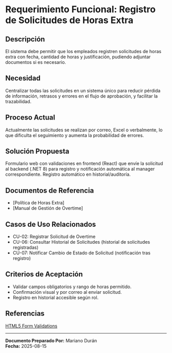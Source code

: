 # Requerimiento Funcional: Registro de Solicitudes de Horas Extra

## Descripción

El sistema debe permitir que los empleados registren solicitudes de horas extra con fecha, cantidad de horas y justificación, pudiendo adjuntar documentos si es necesario.

## Necesidad

Centralizar todas las solicitudes en un sistema único para reducir pérdida de información, retrasos y errores en el flujo de aprobación, y facilitar la trazabilidad.

## Proceso Actual

Actualmente las solicitudes se realizan por correo, Excel o verbalmente, lo que dificulta el seguimiento y aumenta la probabilidad de errores.

## Solución Propuesta

Formulario web con validaciones en frontend (React) que envíe la solicitud al backend (.NET 8) para registro y notificación automática al manager correspondiente. Registro automático en historial/auditoría.

## Documentos de Referencia

- [Política de Horas Extra]  
- [Manual de Gestión de Overtime]

## Casos de Uso Relacionados

- CU-02: Registrar Solicitud de Overtime
- CU-06: Consultar Historial de Solicitudes (historial de solicitudes registradas)
- CU-07: Notificar Cambio de Estado de Solicitud (notificación tras registro)  

## Criterios de Aceptación

- Validar campos obligatorios y rango de horas permitido.  
- Confirmación visual y por correo al enviar solicitud.  
- Registro en historial accesible según rol.

## Referencias

[HTML5 Form Validations](https://developer.mozilla.org)

---

**Documento Preparado Por:** Mariano Durán  
**Fecha:** 2025-08-15
